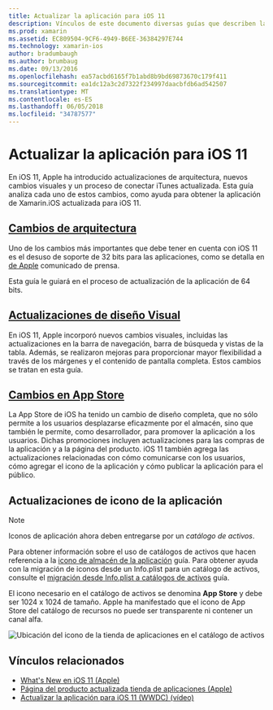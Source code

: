 ```yaml
---
title: Actualizar la aplicación para iOS 11
description: Vínculos de este documento diversas guías que describen las nuevas características disponibles para los desarrolladores de Xamarin.iOS con la versión de iOS 11. Por ejemplo, cambia de las actualizaciones de diseño visual, tienda de aplicaciones y actualizaciones de icono de la aplicación.
ms.prod: xamarin
ms.assetid: EC809504-9CF6-4949-B6EE-36384297E744
ms.technology: xamarin-ios
author: bradumbaugh
ms.author: brumbaug
ms.date: 09/13/2016
ms.openlocfilehash: ea57acbd6165f7b1abd8b9bd69873670c179f411
ms.sourcegitcommit: ea1dc12a3c2d7322f234997daacbfdb6ad542507
ms.translationtype: MT
ms.contentlocale: es-ES
ms.lasthandoff: 06/05/2018
ms.locfileid: "34787577"
---
```

# <a name="updating-your-app-to-ios-11"></a>Actualizar la aplicación para iOS 11

En iOS 11, Apple ha introducido actualizaciones de arquitectura, nuevos cambios visuales y un proceso de conectar iTunes actualizada. Esta guía analiza cada uno de estos cambios, como ayuda para obtener la aplicación de Xamarin.iOS actualizada para iOS 11.

## <a name="architecture-changesarchitecture-changesmd"></a>[Cambios de arquitectura](architecture-changes.md)

Uno de los cambios más importantes que debe tener en cuenta con iOS 11 es el desuso de soporte de 32 bits para las aplicaciones, como se detalla en [de Apple](https://developer.apple.com/news/?id=06282017b) comunicado de prensa.

Esta guía le guiará en el proceso de actualización de la aplicación de 64 bits.

## <a name="visual-design-updatesvisual-designmd"></a>[Actualizaciones de diseño Visual](visual-design.md)

En iOS 11, Apple incorporó nuevos cambios visuales, incluidas las actualizaciones en la barra de navegación, barra de búsqueda y vistas de la tabla. Además, se realizaron mejoras para proporcionar mayor flexibilidad a través de los márgenes y el contenido de pantalla completa. Estos cambios se tratan en esta guía.

## <a name="app-store-changesapp-store-changesmd"></a>[Cambios en App Store](app-store-changes.md)

La App Store de iOS ha tenido un cambio de diseño completa, que no sólo permite a los usuarios desplazarse eficazmente por el almacén, sino que también le permite, como desarrollador, para promover la aplicación a los usuarios. Dichas promociones incluyen actualizaciones para las compras de la aplicación y a la página del producto. iOS 11 también agrega las actualizaciones relacionadas con cómo comunicarse con los usuarios, cómo agregar el icono de la aplicación y cómo publicar la aplicación para el público.

## <a name="app-icon-updates"></a>Actualizaciones de icono de la aplicación

> [!NOTE]
> Iconos de aplicación ahora deben entregarse por un _catálogo de activos_. 

Para obtener información sobre el uso de catálogos de activos que hacen referencia a la [icono de almacén de la aplicación](~/ios/app-fundamentals/images-icons/app-store-icon.md) guía. Para obtener ayuda con la migración de iconos desde un Info.plist para un catálogo de activos, consulte el [migración desde Info.plist a catálogos de activos](~/ios/app-fundamentals/images-icons/app-icons.md) guía.

El icono necesario en el catálogo de activos se denomina **App Store** y debe ser 1024 x 1024 de tamaño. Apple ha manifestado que el icono de App Store del catálogo de recursos no puede ser transparente ni contener un canal alfa.

![Ubicación del icono de la tienda de aplicaciones en el catálogo de activos](images/image1.png)

## <a name="related-links"></a>Vínculos relacionados

- [What's New en iOS 11 (Apple)](https://developer.apple.com/ios/)
- [Página del producto actualizada tienda de aplicaciones (Apple)](https://developer.apple.com/app-store/product-page/)
- [Actualizar la aplicación para iOS 11 (WWDC) (vídeo)](https://developer.apple.com/videos/play/wwdc2017/204/)
